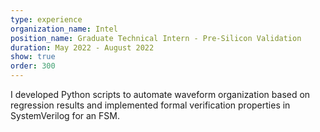 ```yaml
---
type: experience
organization_name: Intel
position_name: Graduate Technical Intern - Pre-Silicon Validation
duration: May 2022 - August 2022
show: true
order: 300
---
```

I developed Python scripts to automate waveform organization based on regression results and implemented formal verification properties in SystemVerilog for an FSM.
